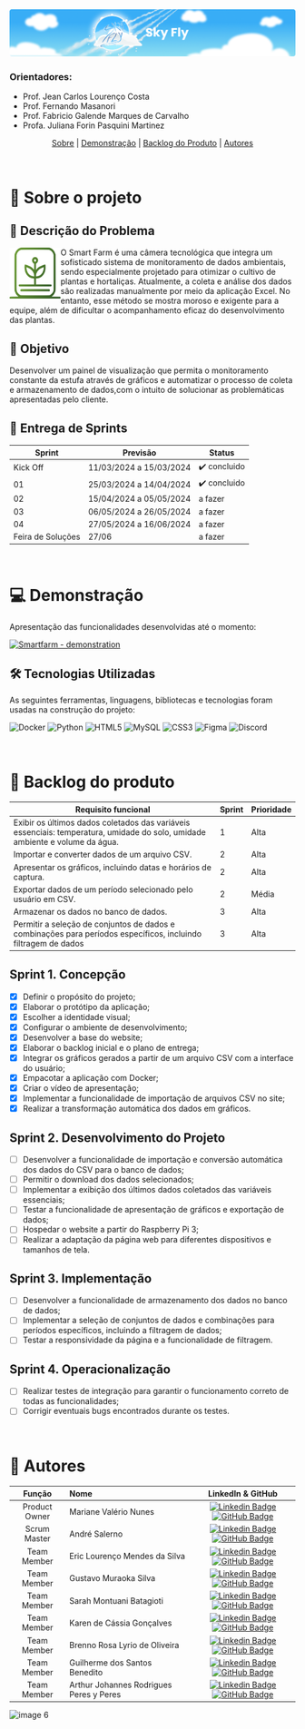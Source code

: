 <img src="app/static/img/BannerSkyFly.png" style="margin-left: auto; margin-right: auto;">

### Orientadores:

- Prof. Jean Carlos Lourenço Costa
- Prof. Fernando Masanori
- Prof. Fabricio Galende Marques de Carvalho
- Profa. Juliana Forin Pasquini Martinez

<div align="center">

[Sobre](#objetivo-do-projeto) | [Demonstração](#funcionalidades-e-registros-(vídeos-e-apresentações)-das-sprints) | [Backlog do Produto](#Backlog-do-produto) | [Autores](#autores)

</div>

<br>

# 🔎 Sobre o projeto

## 📑 Descrição do Problema

<div>

<img src="app/static/img/LogoSmartFarmNav.svg" width="90px" height="90px" align="left">

<p style="margin-top:15px">O Smart Farm é uma câmera tecnológica que integra um sofisticado sistema de monitoramento de dados ambientais, sendo especialmente projetado para otimizar o cultivo de plantas e hortaliças. Atualmente, a coleta e análise dos dados são realizadas manualmente por meio da aplicação Excel. No entanto, esse método se mostra moroso e exigente para a equipe, além de dificultar o acompanhamento eficaz do desenvolvimento das plantas.
</p>
</div>

## 🎯 Objetivo  

Desenvolver um painel de visualização que permita o monitoramento constante da estufa através de gráficos e automatizar o processo de coleta e armazenamento de dados,com o intuito de solucionar as problemáticas apresentadas pelo cliente.

## 📅 Entrega de Sprints

Sprint | Previsão | Status|
|------|--------|------|
|Kick Off | 11/03/2024 a 15/03/2024 | ✔️ concluido|
|01 | 25/03/2024 a 14/04/2024 | ✔️ concluido|
|02|  15/04/2024 a 05/05/2024| a fazer |
|03| 06/05/2024 a 26/05/2024 | a fazer|
|04| 27/05/2024 a 16/06/2024 |a fazer |
|Feira de Soluções| 27/06 |a fazer |

<br>

# 💻 Demonstração

Apresentação das funcionalidades desenvolvidas até o momento:

[![Smartfarm - demonstration](https://img.youtube.com/vi/bqNpXkbuNLw/0.jpg)](https://youtu.be/bqNpXkbuNLw)

## 🛠️ Tecnologias Utilizadas

As seguintes ferramentas, linguagens, bibliotecas e tecnologias foram usadas na construção do projeto:

![Docker](https://img.shields.io/badge/docker-%230db7ed.svg?style=for-the-badge&logo=docker&logoColor=white)
![Python](https://img.shields.io/badge/python-3670A0?style=for-the-badge&logo=python&logoColor=ffdd54)
![HTML5](https://img.shields.io/badge/html5-%23E34F26.svg?style=for-the-badge&logo=html5&logoColor=white)
![MySQL](https://img.shields.io/badge/mysql-4479A1.svg?style=for-the-badge&logo=mysql&logoColor=white)
![CSS3](https://img.shields.io/badge/css3-%231572B6.svg?style=for-the-badge&logo=css3&logoColor=white)
![Figma](https://img.shields.io/badge/figma-%23F24E1E.svg?style=for-the-badge&logo=figma&logoColor=white)
![Discord](https://img.shields.io/badge/Discord-%235865F2.svg?style=for-the-badge&logo=discord&logoColor=white)

<br>

# 🧾 Backlog do produto

Requisito funcional | Sprint | Prioridade |
|------|--------|------|
| Exibir os últimos dados coletados das variáveis essenciais: temperatura, umidade do solo, umidade ambiente e volume da água. | 1 | Alta |
| Importar e converter dados de um arquivo CSV. | 2 | Alta |
| Apresentar os gráficos, incluindo datas e horários de captura.| 2 | Alta |
| Exportar dados de um período selecionado pelo usuário em CSV.| 2 | Média |
| Armazenar os dados no banco de dados. | 3 | Alta |
| Permitir a seleção de conjuntos de dados e combinações para períodos específicos, incluindo filtragem de dados | 3 | Alta |

## Sprint 1. Concepção
- [x] Definir o propósito do projeto;
- [x] Elaborar o protótipo da aplicação;
- [x] Escolher a identidade visual;
- [x] Configurar o ambiente de desenvolvimento;
- [x] Desenvolver a base do website;
- [x] Elaborar o backlog inicial e o plano de entrega;
- [x] Integrar os gráficos gerados a partir de um arquivo CSV com a interface do usuário;
- [x] Empacotar a aplicação com Docker;
- [x] Criar o vídeo de apresentação;
- [x] Implementar a funcionalidade de importação de arquivos CSV no site;
- [x] Realizar a transformação automática dos dados em gráficos.

## Sprint 2. Desenvolvimento do Projeto
- [ ] Desenvolver a funcionalidade de importação e conversão automática dos dados do CSV para o banco de dados;
- [ ] Permitir o download dos dados selecionados;
- [ ] Implementar a exibição dos últimos dados coletados das variáveis essenciais;
- [ ] Testar a funcionalidade de apresentação de gráficos e exportação de dados;
- [ ] Hospedar o website a partir do Raspberry Pi 3;
- [ ] Realizar a adaptação da página web para diferentes dispositivos e tamanhos de tela.

## Sprint 3. Implementação
- [ ] Desenvolver a funcionalidade de armazenamento dos dados no banco de dados;
- [ ] Implementar a seleção de conjuntos de dados e combinações para períodos específicos, incluindo a filtragem de dados;
- [ ] Testar a responsividade da página e a funcionalidade de filtragem.

## Sprint 4. Operacionalização
- [ ] Realizar testes de integração para garantir o funcionamento correto de todas as funcionalidades;
- [ ] Corrigir eventuais bugs encontrados durante os testes.

<br>

# 👥 Autores


|    Função     | Nome                                  |                                                                                                                                                      LinkedIn & GitHub                                                                                                                                                      |
| :-----------: | :------------------------------------ | :-------------------------------------------------------------------------------------------------------------------------------------------------------------------------------------------------------------------------------------------------------------------------------------------------------------------------: |
| Product Owner |   Mariane Valério Nunes         |     [![Linkedin Badge](https://img.shields.io/badge/Linkedin-blue?style=flat-square&logo=Linkedin&logoColor=white)]() [![GitHub Badge](https://img.shields.io/badge/GitHub-111217?style=flat-square&logo=github&logoColor=white)](https://github.com/Marianne10)              |
| Scrum Master  | André Salerno |      [![Linkedin Badge](https://img.shields.io/badge/Linkedin-blue?style=flat-square&logo=Linkedin&logoColor=white)](https://www.linkedin.com/in/andresalerno/) [![GitHub Badge](https://img.shields.io/badge/GitHub-111217?style=flat-square&logo=github&logoColor=white)](https://github.com/andresalerno)     |
| Team Member   | Eric Lourenço Mendes da Silva      |         [![Linkedin Badge](https://img.shields.io/badge/Linkedin-blue?style=flat-square&logo=Linkedin&logoColor=white)]() [![GitHub Badge](https://img.shields.io/badge/GitHub-111217?style=flat-square&logo=github&logoColor=white)](https://github.com/ericloumendes)        |
|  Team Member  | Gustavo Muraoka Silva                 |         [![Linkedin Badge](https://img.shields.io/badge/Linkedin-blue?style=flat-square&logo=Linkedin&logoColor=white)](https://www.linkedin.com/in/gustavo-muraoka-4256721ba/) [![GitHub Badge](https://img.shields.io/badge/GitHub-111217?style=flat-square&logo=github&logoColor=white)](https://github.com/gustavomuraoka)        |
|  Team Member  | Sarah Montuani Batagioti               |   [![Linkedin Badge](https://img.shields.io/badge/Linkedin-blue?style=flat-square&logo=Linkedin&logoColor=white)](https://www.linkedin.com/in/sarahbatagioti/) [![GitHub Badge](https://img.shields.io/badge/GitHub-111217?style=flat-square&logo=github&logoColor=white)](https://github.com/SarahBatagioti)   |
|  Team Member  | Karen de Cássia Gonçalves     |           [![Linkedin Badge](https://img.shields.io/badge/Linkedin-blue?style=flat-square&logo=Linkedin&logoColor=white)](https://www.linkedin.com/in/karen-cgonçalves) [![GitHub Badge](https://img.shields.io/badge/GitHub-111217?style=flat-square&logo=github&logoColor=white)](https://github.com/karengoncalves8)   |
|  Team Member  | Brenno Rosa Lyrio de Oliveira               |   [![Linkedin Badge](https://img.shields.io/badge/Linkedin-blue?style=flat-square&logo=Linkedin&logoColor=white)](https://www.linkedin.com/in/brennolyrio/) [![GitHub Badge](https://img.shields.io/badge/GitHub-111217?style=flat-square&logo=github&logoColor=white)](https://github.com/BrennoLyrio)   |
|  Team Member  | Guilherme dos Santos Benedito               |   [![Linkedin Badge](https://img.shields.io/badge/Linkedin-blue?style=flat-square&logo=Linkedin&logoColor=white)](https://www.linkedin.com/in/guilherme-benedito/) [![GitHub Badge](https://img.shields.io/badge/GitHub-111217?style=flat-square&logo=github&logoColor=white)](https://github.com/gui-benedito)   |
|  Team Member  | Arthur Johannes Rodrigues Peres y Peres              |   [![Linkedin Badge](https://img.shields.io/badge/Linkedin-blue?style=flat-square&logo=Linkedin&logoColor=white)](https://www.linkedin.com/in/ajperes/) [![GitHub Badge](https://img.shields.io/badge/GitHub-111217?style=flat-square&logo=github&logoColor=white)](https://github.com/ajperes)   |

![image 6](https://github.com/andresalerno/projeto_api/assets/105525498/a7ca2b45-b638-4ae3-a1aa-d4b533acc6ab)
